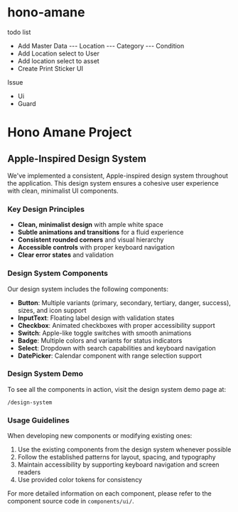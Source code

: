 # hono-amane

todo list 

- Add Master Data
--- Location
--- Category
--- Condition
- Add Location select to User
- Add location select to asset
- Create Print Sticker UI

Issue 
- Ui 
- Guard

# Hono Amane Project

## Apple-Inspired Design System

We've implemented a consistent, Apple-inspired design system throughout the application. This design system ensures a cohesive user experience with clean, minimalist UI components.

### Key Design Principles

- **Clean, minimalist design** with ample white space
- **Subtle animations and transitions** for a fluid experience
- **Consistent rounded corners** and visual hierarchy
- **Accessible controls** with proper keyboard navigation
- **Clear error states** and validation

### Design System Components

Our design system includes the following components:

- **Button**: Multiple variants (primary, secondary, tertiary, danger, success), sizes, and icon support
- **InputText**: Floating label design with validation states
- **Checkbox**: Animated checkboxes with proper accessibility support
- **Switch**: Apple-like toggle switches with smooth animations
- **Badge**: Multiple colors and variants for status indicators
- **Select**: Dropdown with search capabilities and keyboard navigation
- **DatePicker**: Calendar component with range selection support

### Design System Demo

To see all the components in action, visit the design system demo page at:

```
/design-system
```

### Usage Guidelines

When developing new components or modifying existing ones:

1. Use the existing components from the design system whenever possible
2. Follow the established patterns for layout, spacing, and typography
3. Maintain accessibility by supporting keyboard navigation and screen readers
4. Use provided color tokens for consistency

For more detailed information on each component, please refer to the component source code in `components/ui/`.
